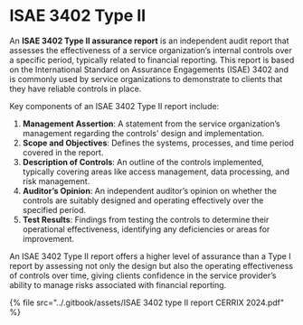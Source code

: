 # ISAE 3402 Type II

An **ISAE 3402 Type II assurance report** is an independent audit report that assesses the effectiveness of a service organization’s internal controls over a specific period, typically related to financial reporting. This report is based on the International Standard on Assurance Engagements (ISAE) 3402 and is commonly used by service organizations to demonstrate to clients that they have reliable controls in place.

Key components of an ISAE 3402 Type II report include:

1. **Management Assertion**: A statement from the service organization’s management regarding the controls' design and implementation.
2. **Scope and Objectives**: Defines the systems, processes, and time period covered in the report.
3. **Description of Controls**: An outline of the controls implemented, typically covering areas like access management, data processing, and risk management.
4. **Auditor’s Opinion**: An independent auditor’s opinion on whether the controls are suitably designed and operating effectively over the specified period.
5. **Test Results**: Findings from testing the controls to determine their operational effectiveness, identifying any deficiencies or areas for improvement.

An ISAE 3402 Type II report offers a higher level of assurance than a Type I report by assessing not only the design but also the operating effectiveness of controls over time, giving clients confidence in the service provider’s ability to manage risks associated with financial reporting.

{% file src="../.gitbook/assets/ISAE 3402 type II report CERRIX 2024.pdf" %}
